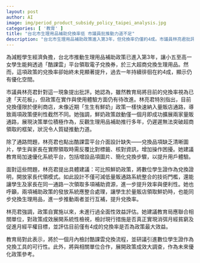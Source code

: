 ```yaml
---
layout: post
author: AI
image: img/period_product_subsidy_policy_taipei_analysis.jpg
categories: [ '教育' ]
title: "台北市生理用品補助兌換率低 市議員批推動力道不足"
description: "台北市生理用品補助政策進入第3年，但兌換率仍僅約4成。市議員林亮君批評政策推動缺乏積極整合量販通路，酷課雲平台操作不便用戶體驗待優化，建議比照鮮奶補助開放量販店與家長代領並整合各項補助資源。教育局則承諾檢討平台流程、研議數位學生證應用並啟動政策成效調查。"
---
```

為減輕學生經濟負擔，台北市推動生理用品補助政策已進入第3年，讓小五至高一女學生能夠透過「酷課雲」平台領取電子兌換券，於三大超商兌換生理用品。然而，這項政策的兌換率卻始終未見顯著提升，過去一年持續徘徊在約4成，顯示仍有優化空間。

市議員林亮君針對這一現象提出批評。她認為，雖然教育局將目前的兌換率視為已達「天花板」，但政策在實作與使用體驗方面仍有待改進。林亮君特別指出，目前兌換僅限於便利商店，未像近期「生生有鮮奶」政策一樣快速納入量販店通路，導致兩項政策便利性截然不同。她強調，鮮奶政策啟動僅一個月即成功擴展兩家量販通路，展現決策單位積極作為，反觀生理用品補助推行多年，仍遲遲無法突破超商領取的框架，狀況令人質疑推動力道。

除了通路問題，林亮君也點出酷課雲平台介面設計缺失——兌換品項缺乏清晰圖片，學生與家長在實際領取時需反覆比對標籤、核對資訊，增加操作困擾。她建議教育局加速優化系統平台，包括增設品項圖片、簡化兌換步驟，以提升用戶體驗。

面對這些問題，林亮君提出具體建議：可比照鮮奶政策，將數位學生證作為兌換證明，開放家長代領模式。如此設計不僅可減低量販通路系統整合的技術門檻，還能讓學生及家長在同一通路一次領取多項補助資源，進一步提升效率與便利性。她也呼籲，兩項補助政策的發放系統應整合處理，讓學生於量販店領取鮮奶時，也能同步兌換生理用品，進一步推動兩者並行互補，提升兌換率。

林亮君強調，政策自實施以來，未進行過全面性效益評估。她建議教育局應聯合相關單位，對政策成效展開系統性檢視，檢討現行措施是否真正實現消弭月經貧窮及促進月經平權目標，並評估目前僅有4成的兌換率是否為政策最大效益。

教育局對此表示，將於一個月內檢討酷課雲兌換流程，並研議引進數位學生證作為兌換工具的可行性。此外，將與相關單位合作，展開政策成效大調查，作為未來優化政策參考。